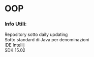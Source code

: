 # OOP
<h3>Info Utili:  </h3>  
Repository sotto daily updating  <br>
Sotto standard di Java per denominazioni  <br>
IDE Intellij  <br>
SDK 15.02  <br>
